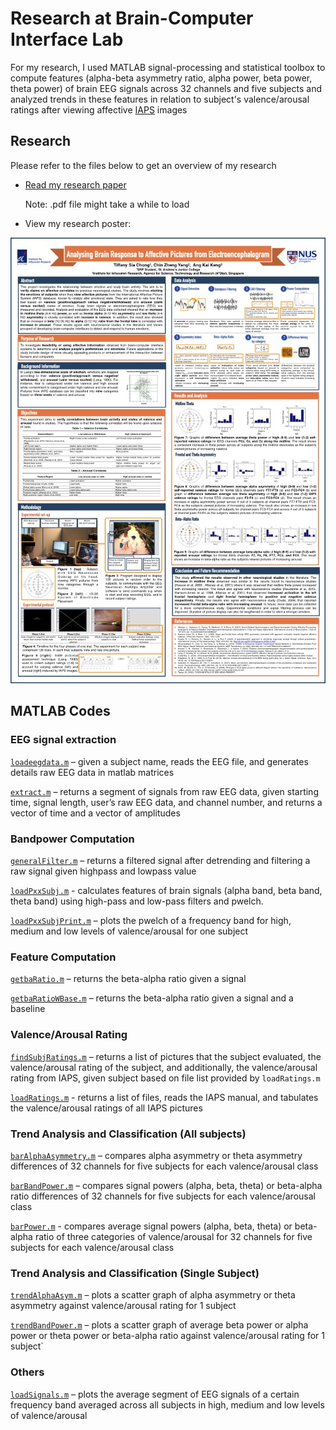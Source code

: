 # Research at Brain-Computer Interface Lab

For my research, I used MATLAB signal-processing and statistical toolbox to compute features (alpha-beta asymmetry ratio, alpha power, beta power, theta power) of brain EEG signals across 32 channels and five subjects and analyzed trends in these features in relation to subject's valence/arousal ratings after viewing affective [IAPS](https://en.wikipedia.org/wiki/International_Affective_Picture_System) images

## Research

Please refer to the files below to get an overview of my research

* [Read my research paper](/All%20Submissions%20for%20Compilation/SSEF%20Submissions/SSEF%20Main%20Submission.pdf)
  
  Note: .pdf file might take a while to load
  
* View my research poster:

![alt text](/All%20Submissions%20for%20Compilation/Poster/poster.jpg) 

## MATLAB Codes

### EEG signal extraction

[`loadeegdata.m`](/MATLAB%20codes%20(compiled)/barAlphaAsymmetry.m) – given a subject name, reads the EEG file, and generates details raw EEG data in matlab matrices

[`extract.m`](/MATLAB%20codes%20(compiled)/extract.m) – returns a segment of signals from raw EEG data, given starting time, signal length, user’s raw EEG data, and channel number, and returns a vector of time and a vector of amplitudes

### Bandpower Computation

[`generalFilter.m`](/MATLAB%20codes%20(compiled)/generalFilter.m) – returns a filtered signal after detrending and filtering a raw signal given highpass and lowpass value

[`loadPxxSubj.m`](/MATLAB%20codes%20(compiled)/loadPxxSubj.m) - calculates features of brain signals (alpha band, beta band, theta band) using high-pass and low-pass filters and pwelch.

[`loadPxxSubjPrint.m`](/MATLAB%20codes%20(compiled)/loadPxxSubjPrint.m) – plots the pwelch of a frequency band for high, medium and low levels of valence/arousal for one subject

### Feature Computation

[`getbaRatio.m`](/MATLAB%20codes%20(compiled)/getbaRatio.m) – returns the beta-alpha ratio given a signal

[`getbaRatioWBase.m`](/MATLAB%20codes%20(compiled)/getbaRatioWBase.m) – returns the beta-alpha ratio given a signal and a baseline

### Valence/Arousal Rating

[`findSubjRatings.m`](/MATLAB%20codes%20(compiled)/findSubjRatings.m) – returns a list of pictures that the subject evaluated, the valence/arousal rating of the subject, and additionally, the valence/arousal rating from IAPS, given subject based on file list provided by `loadRatings.m`

[`loadRatings.m`](/MATLAB%20codes%20(compiled)/loadRatings.m) - returns a list of files, reads the IAPS manual, and tabulates the valence/arousal ratings of all IAPS pictures 

### Trend Analysis and Classification (All subjects)

[`barAlphaAsymmetry.m`](/MATLAB%20codes%20(compiled)/barAlphaAsymmetry.m) – compares alpha asymmetry or theta asymmetry differences of 32 channels for five subjects for each valence/arousal class

[`barBandPower.m`](/MATLAB%20codes%20(compiled)/barBandPower.m) – compares signal powers (alpha, beta, theta) or beta-alpha ratio differences of 32 channels for five subjects for each valence/arousal class

[`barPower.m`](/MATLAB%20codes%20(compiled)/barPower.m) - compares average signal powers (alpha, beta, theta) or beta-alpha ratio of three categories of valence/arousal for 32 channels for five subjects for each valence/arousal class


### Trend Analysis and Classification (Single Subject)

[`trendAlphaAsym.m`](/MATLAB%20codes%20(compiled)/trendAlphaAsym.m) – plots a scatter graph of alpha asymmetry or theta asymmetry against valence/arousal rating for 1 subject

[`trendBandPower.m`](/MATLAB%20codes%20(compiled)/trendBandPower.m) – plots a scatter graph of average beta power or alpha power or theta power or beta-alpha ratio against valence/arousal rating for 1 subject`

### Others

[`loadSignals.m`](/MATLAB%20codes%20(compiled)/loadSignals.m) – plots the average segment of EEG signals of a certain frequency band averaged across all subjects in high, medium and low levels of valence/arousal
